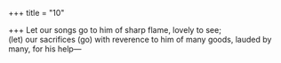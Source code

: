 +++
title = "10"

+++
Let our songs go to him of sharp flame, lovely to see;  
(let) our sacrifices (go) with reverence to him of many goods, lauded by  many, for his help—  